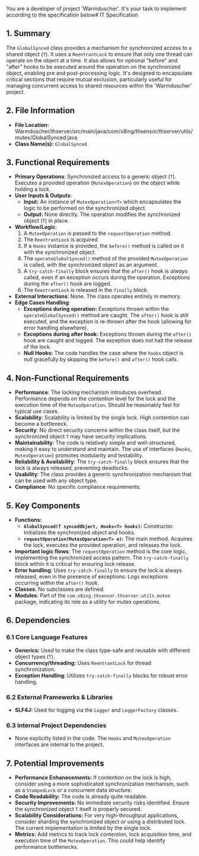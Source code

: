 You are a developer of project 'Warmduscher'. It's your task to implement according to the specification below# IT Specification

## 1. Summary
The `GlobalSynced` class provides a mechanism for synchronized access to a shared object (`T`). It uses a `ReentrantLock` to ensure that only one thread can operate on the object at a time. It also allows for optional "before" and "after" hooks to be executed around the operation on the synchronized object, enabling pre and post-processing logic. It's designed to encapsulate critical sections that require mutual exclusion, particularly useful for managing concurrent access to shared resources within the 'Warmduscher' project.

## 2. File Information
- **File Location:** Warmduscher/thserver/src/main/java/com/x8ing/thsensor/thserver/utils/mutex/GlobalSynced.java
- **Class Name(s):** `GlobalSynced`

## 3. Functional Requirements
- **Primary Operations**: Synchronized access to a generic object (`T`).  Executes a provided operation (`MutexOperation`) on the object while holding a lock.
- **User Inputs & Outputs**:
    - **Input:** An instance of `MutexOperation<T>` which encapsulates the logic to be performed on the synchronized object.
    - **Output:**  None directly. The operation modifies the synchronized object (`T`) in place.
- **Workflow/Logic**:
    1. A `MutexOperation` is passed to the `requestOperation` method.
    2. The `ReentrantLock` is acquired.
    3. If a `Hooks` instance is provided, the `before()` method is called on it with the synchronized object.
    4. The `operateGlobalSynced()` method of the provided `MutexOperation` is called, with the synchronized object as an argument.
    5. A `try-catch-finally` block ensures that the `after()` hook is *always* called, even if an exception occurs during the operation.  Exceptions during the `after()` hook are logged.
    6. The `ReentrantLock` is released in the `finally` block.
- **External Interactions**:  None.  The class operates entirely in memory.
- **Edge Cases Handling**:
    - **Exceptions during operation:**  Exceptions thrown within the `operateGlobalSynced()` method are caught. The `after()` hook is still executed, and the exception is re-thrown after the hook (allowing for error handling elsewhere).
    - **Exceptions during after hook:**  Exceptions thrown during the `after()` hook are caught and logged. The exception does *not* halt the release of the lock.
    - **Null Hooks:** The code handles the case where the `hooks` object is null gracefully by skipping the `before()` and `after()` hook calls.

## 4. Non-Functional Requirements
- **Performance**:  The locking mechanism introduces overhead. Performance depends on the contention level for the lock and the execution time of the `MutexOperation`.  Should be reasonably fast for typical use cases.
- **Scalability**:  Scalability is limited by the single lock.  High contention can become a bottleneck.
- **Security**: No direct security concerns within the class itself, but the synchronized object `T` may have security implications.
- **Maintainability**:  The code is relatively simple and well-structured, making it easy to understand and maintain.  The use of interfaces (`Hooks`, `MutexOperation`) promotes modularity and testability.
- **Reliability & Availability**: The `try-catch-finally` block ensures that the lock is always released, preventing deadlocks.
- **Usability**: The class provides a generic synchronization mechanism that can be used with any object type.
- **Compliance**: No specific compliance requirements.

## 5. Key Components
- **Functions:**
    - **`GlobalSynced(T syncedObject, Hooks<T> hooks)`:** Constructor. Initializes the synchronized object and hooks.
    - **`requestOperation(MutexOperation<T> m)`:**  The main method. Acquires the lock, executes the provided operation, and releases the lock.
- **Important logic flows**: The `requestOperation` method is the core logic, implementing the synchronized access pattern.  The `try-catch-finally` block within it is critical for ensuring lock release.
- **Error handling**:  Uses `try-catch-finally` to ensure the lock is always released, even in the presence of exceptions.  Logs exceptions occurring within the `after()` hook.
- **Classes**: No subclasses are defined.
- **Modules**:  Part of the `com.x8ing.thsensor.thserver.utils.mutex` package, indicating its role as a utility for mutex operations.

## 6. Dependencies

### 6.1 Core Language Features
- **Generics:**  Used to make the class type-safe and reusable with different object types (`T`).
- **Concurrency/threading:**  Uses `ReentrantLock` for thread synchronization.
- **Exception Handling**: Utilizes `try-catch-finally` blocks for robust error handling.

### 6.2 External Frameworks & Libraries
- **SLF4J:** Used for logging via the `Logger` and `LoggerFactory` classes.

### 6.3 Internal Project Dependencies
- None explicitly listed in the code.  The `Hooks` and `MutexOperation` interfaces are internal to the project.

## 7. Potential Improvements
- **Performance Enhanecements:** If contention on the lock is high, consider using a more sophisticated synchronization mechanism, such as a `StampedLock` or a concurrent data structure.
- **Code Readability:** The code is already quite readable.
- **Security Improvements:** No immediate security risks identified.  Ensure the synchronized object `T` itself is properly secured.
- **Scalability Considerations:** For very high-throughput applications, consider sharding the synchronized object or using a distributed lock.  The current implementation is limited by the single lock.
- **Metrics:** Add metrics to track lock contention, lock acquisition time, and execution time of the `MutexOperation`. This could help identify performance bottlenecks.
